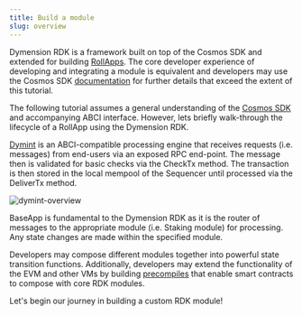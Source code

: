 ```yaml
---
title: Build a module
slug: overview
---
```


Dymension RDK is a framework built on top of the Cosmos SDK and extended for building [RollApps](/docs/learn/rollapps/dymension-rdk.md). The core developer experience of developing and integrating a module is equivalent and developers may use the Cosmos SDK [documentation](https://docs.cosmos.network/) for further details that exceed the extent of this tutorial.

The following tutorial assumes a general understanding of the [Cosmos SDK](https://docs.cosmos.network/main/basics/app-anatomy) and accompanying ABCI interface. However, lets briefly walk-through the lifecycle of a RollApp using the Dymension RDK.

[Dymint](/docs/learn/rollapps/dymint.md) is an ABCI-compatible processing engine that receives requests (i.e. messages) from end-users via an exposed RPC end-point. The message then is validated for basic checks via the CheckTx method. The transaction is then stored in the local mempool of the Sequencer until processed via the DeliverTx method.

<div class="image-container-third">
    <img class="image--primary" src={require('./images/rdk-transaction.png').default} alt="dymint-overview" />
</div>

BaseApp is fundamental to the Dymension RDK as it is the router of messages to the appropriate module (i.e. Staking module) for processing. Any state changes are made within the specified module.

Developers may compose different modules together into powerful state transition functions. Additionally, developers may extend the functionality of the EVM and other VMs by building [precompiles](https://www.evm.codes/precompiled?fork=shanghai) that enable smart contracts to compose with core RDK modules.

Let's begin our journey in building a custom RDK module!
